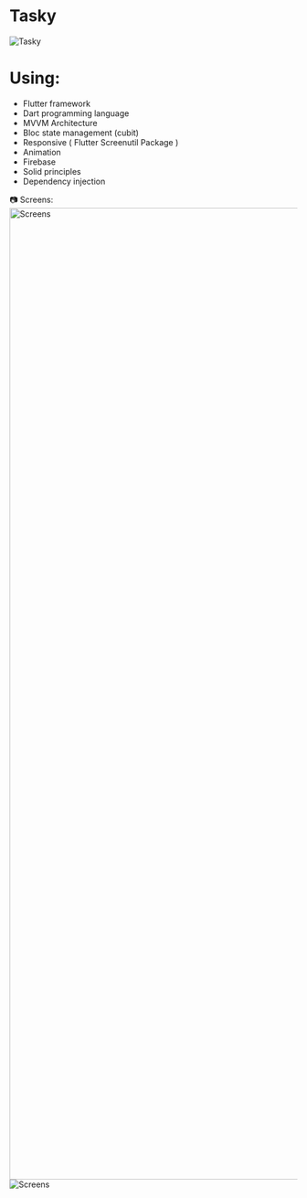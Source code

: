 # Tasky
![Tasky](https://github.com/user-attachments/assets/6472fea7-4ea4-4f70-bf9d-2574cfda723e)

# Using:
- Flutter framework
- Dart programming language
- MVVM Architecture
- Bloc state management (cubit)
- Responsive ( Flutter Screenutil Package )
- Animation
- Firebase
- Solid principles
- Dependency injection

📷 Screens:
    <img width="1700" alt="Screens" src="https://github.com/HossamShafeek/My-Coupon/assets/74622522/b91438a9-9c79-4ae1-845d-1f1c4133a912">
![Screens](https://github.com/user-attachments/assets/41f79613-376b-4196-a527-cab393a5bde9)
